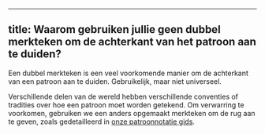 ***

## title: Waarom gebruiken jullie geen dubbel merkteken om de achterkant van het patroon aan te duiden?

Een dubbel merkteken is een veel voorkomende manier om de achterkant van een patroon aan te duiden. Gebruikelijk, maar niet universeel.

Verschillende delen van de wereld hebben verschillende conventies of tradities over hoe een patroon moet worden getekend. Om verwarring te voorkomen, gebruiken we een anders opgemaakt merkteken om de rug aan te geven, zoals gedetailleerd in [onze patroonnotatie gids][1].

[1]: /docs/various/notation/
